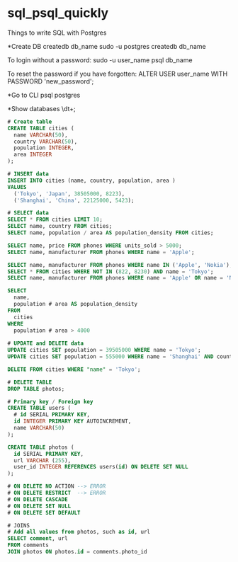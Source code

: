 # sql_psql_quickly
Things to write SQL with Postgres

*Create DB
createdb db_name
sudo -u postgres createdb db_name

To login without a password:
sudo -u user_name psql db_name

To reset the password if you have forgotten:
ALTER USER user_name WITH PASSWORD 'new_password';

*Go to CLI
psql postgres

*Show databases
\dt+;

```sql
# Create table
CREATE TABLE cities (
  name VARCHAR(50),
  country VARCHAR(50),
  population INTEGER,
  area INTEGER
);

# INSERT data
INSERT INTO cities (name, country, population, area )
VALUES
  ('Tokyo', 'Japan', 38505000, 8223),
  ('Shanghai', 'China', 22125000, 5423);

# SELECT data
SELECT * FROM cities LIMIT 10;
SELECT name, country FROM cities;
SELECT name, population / area AS population_density FROM cities;

SELECT name, price FROM phones WHERE units_sold > 5000;
SELECT name, manufacturer FROM phones WHERE name = 'Apple';

SELECT name, manufacturer FROM phones WHERE name IN ('Apple', 'Nokia');
SELECT * FROM cities WHERE NOT IN (822, 8230) AND name = 'Tokyo';
SELECT name, manufacturer FROM phones WHERE name = 'Apple' OR name = 'Nokia';

SELECT 
  name, 
  population # area AS population_density 
FROM 
  cities 
WHERE 
  population # area > 4000
  
# UPDATE and DELETE data
UPDATE cities SET population = 39505000 WHERE name = 'Tokyo';
UPDATE cities SET population = 555000 WHERE name = 'Shanghai' AND country = 'US';

DELETE FROM cities WHERE "name" = 'Tokyo';

# DELETE TABLE
DROP TABLE photos;

# Primary key / Foreign key
CREATE TABLE users (
  # id SERIAL PRIMARY KEY,
  id INTEGER PRIMARY KEY AUTOINCREMENT,
  name VARCHAR(50)
);

CREATE TABLE photos (
  id SERIAL PRIMARY KEY,
  url VARCHAR (255),
  user_id INTEGER REFERENCES users(id) ON DELETE SET NULL
);

# ON DELETE NO ACTION --> ERROR
# ON DELETE RESTRICT  --> ERROR
# ON DELETE CASCADE
# ON DELETE SET NULL
# ON DELETE SET DEFAULT

# JOINS
# Add all values from photos, such as id, url
SELECT comment, url
FROM comments
JOIN photos ON photos.id = comments.photo_id


```
